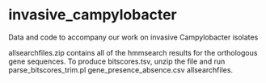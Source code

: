 # invasive_campylobacter
Data and code to accompany our work on invasive Campylobacter isolates

allsearchfiles.zip contains all of the hmmsearch results for the orthologous gene sequences. To produce bitscores.tsv, unzip the file and run parse_bitscores_trim.pl gene_presence_absence.csv allsearchfiles. 
